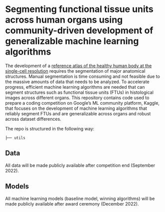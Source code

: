 # Segmenting functional tissue units across human organs using community-driven development of generalizable machine learning algorithms

The development of a [reference atlas of the healthy human body at the single-cell resolution](https://hubmapconsortium.org/) requires the segmentation of major anatomical structures. Manual segmentation is time consuming and not feasible due to the massive amounts of data that needs to be analyzed. To accelerate progress, efficient machine learning algorithms are needed that can segment structures such as functional tissue units (FTUs) in histological images across different organs. This repository contains code used to prepare a coding competition on Google’s ML community platform, Kaggle, that focuses on the development of machine learning algorithms that reliably segment FTUs and are generalizable across organs and robust across dataset differences.  

The repo is structured in the following way:
```
├── utils
```
## Data

All data will be made publicly available after competition end (September 2022). 

## Models

All machine learning models (baseline model, winning algorithms) will be made publicly available after award ceremony (December 2022).
